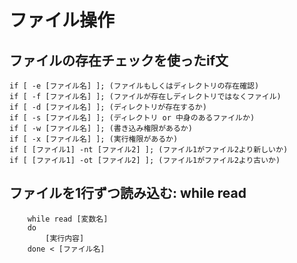 # ファイル操作

## ファイルの存在チェックを使ったif文
	if [ -e [ファイル名] ]; (ファイルもしくはディレクトリの存在確認)
	if [ -f [ファイル名] ]; (ファイルが存在しディレクトリではなくファイル)
	if [ -d [ファイル名] ]; (ディレクトリが存在するか)
	if [ -s [ファイル名] ]; (ディレクトリ or 中身のあるファイルか)
	if [ -w [ファイル名] ]; (書き込み権限があるか)
	if [ -x [ファイル名] ]; (実行権限があるか)
	if [ [ファイル1] -nt [ファイル2] ]; (ファイル1がファイル2より新しいか)
	if [ [ファイル1] -ot [ファイル2] ]; (ファイル1がファイル2より古いか)

## ファイルを1行ずつ読み込む: while read
```
	while read [変数名]
	do
		[実行内容]
	done < [ファイル名]
```